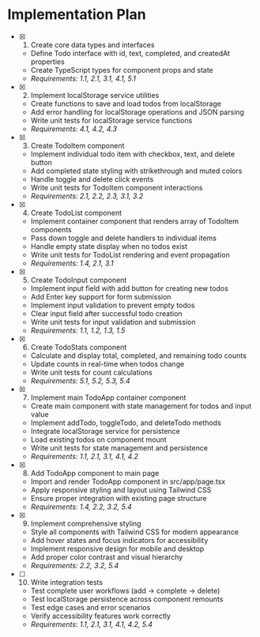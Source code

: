 # Implementation Plan

- [x] 1. Create core data types and interfaces
  - Define Todo interface with id, text, completed, and createdAt properties
  - Create TypeScript types for component props and state
  - _Requirements: 1.1, 2.1, 3.1, 4.1, 5.1_

- [x] 2. Implement localStorage service utilities
  - Create functions to save and load todos from localStorage
  - Add error handling for localStorage operations and JSON parsing
  - Write unit tests for localStorage service functions
  - _Requirements: 4.1, 4.2, 4.3_

- [x] 3. Create TodoItem component
  - Implement individual todo item with checkbox, text, and delete button
  - Add completed state styling with strikethrough and muted colors
  - Handle toggle and delete click events
  - Write unit tests for TodoItem component interactions
  - _Requirements: 2.1, 2.2, 2.3, 3.1, 3.2_

- [x] 4. Create TodoList component
  - Implement container component that renders array of TodoItem components
  - Pass down toggle and delete handlers to individual items
  - Handle empty state display when no todos exist
  - Write unit tests for TodoList rendering and event propagation
  - _Requirements: 1.4, 2.1, 3.1_

- [x] 5. Create TodoInput component
  - Implement input field with add button for creating new todos
  - Add Enter key support for form submission
  - Implement input validation to prevent empty todos
  - Clear input field after successful todo creation
  - Write unit tests for input validation and submission
  - _Requirements: 1.1, 1.2, 1.3, 1.5_

- [x] 6. Create TodoStats component
  - Calculate and display total, completed, and remaining todo counts
  - Update counts in real-time when todos change
  - Write unit tests for count calculations
  - _Requirements: 5.1, 5.2, 5.3, 5.4_

- [x] 7. Implement main TodoApp container component
  - Create main component with state management for todos and input value
  - Implement addTodo, toggleTodo, and deleteTodo methods
  - Integrate localStorage service for persistence
  - Load existing todos on component mount
  - Write unit tests for state management and persistence
  - _Requirements: 1.1, 2.1, 3.1, 4.1, 4.2_

- [x] 8. Add TodoApp component to main page
  - Import and render TodoApp component in src/app/page.tsx
  - Apply responsive styling and layout using Tailwind CSS
  - Ensure proper integration with existing page structure
  - _Requirements: 1.4, 2.2, 3.2, 5.4_

- [x] 9. Implement comprehensive styling
  - Style all components with Tailwind CSS for modern appearance
  - Add hover states and focus indicators for accessibility
  - Implement responsive design for mobile and desktop
  - Add proper color contrast and visual hierarchy
  - _Requirements: 2.2, 3.2, 5.4_

- [ ] 10. Write integration tests
  - Test complete user workflows (add → complete → delete)
  - Test localStorage persistence across component remounts
  - Test edge cases and error scenarios
  - Verify accessibility features work correctly
  - _Requirements: 1.1, 2.1, 3.1, 4.1, 4.2, 5.4_